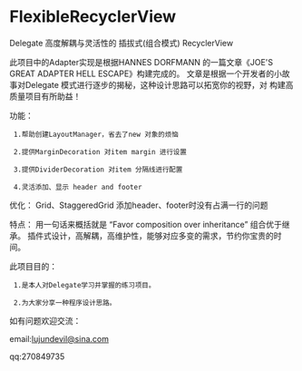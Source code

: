 # FlexibleRecyclerView
Delegate 高度解耦与灵活性的 插拔式(组合模式)  RecyclerView    

此项目中的Adapter实现是根据HANNES DORFMANN 的一篇文章《JOE'S GREAT ADAPTER HELL ESCAPE》构建完成的。
文章是根据一个开发者的小故事对Delegate 模式进行逐步的揭秘，这种设计思路可以拓宽你的视野，对
构建高质量项目有所助益！  

功能：
   
     1.帮助创建LayoutManager，省去了new 对象的烦恼
   
     2.提供MarginDecoration 对item margin 进行设置
   
     3.提供DividerDecoration 对item 分隔线进行配置
   
     4.灵活添加、显示 header and footer

优化：
Grid、StaggeredGrid 添加header、footer时没有占满一行的问题

特点：
用一句话来概括就是 “Favor composition over inheritance” 组合优于继承。
插件式设计，高解耦，高维护性，能够对应多变的需求，节约你宝贵的时间。

此项目目的：

     1.是本人对Delegate学习并掌握的练习项目。
   
     2.为大家分享一种程序设计思路。
   
如有问题欢迎交流：

email:lujundevil@sina.com

qq:270849735





